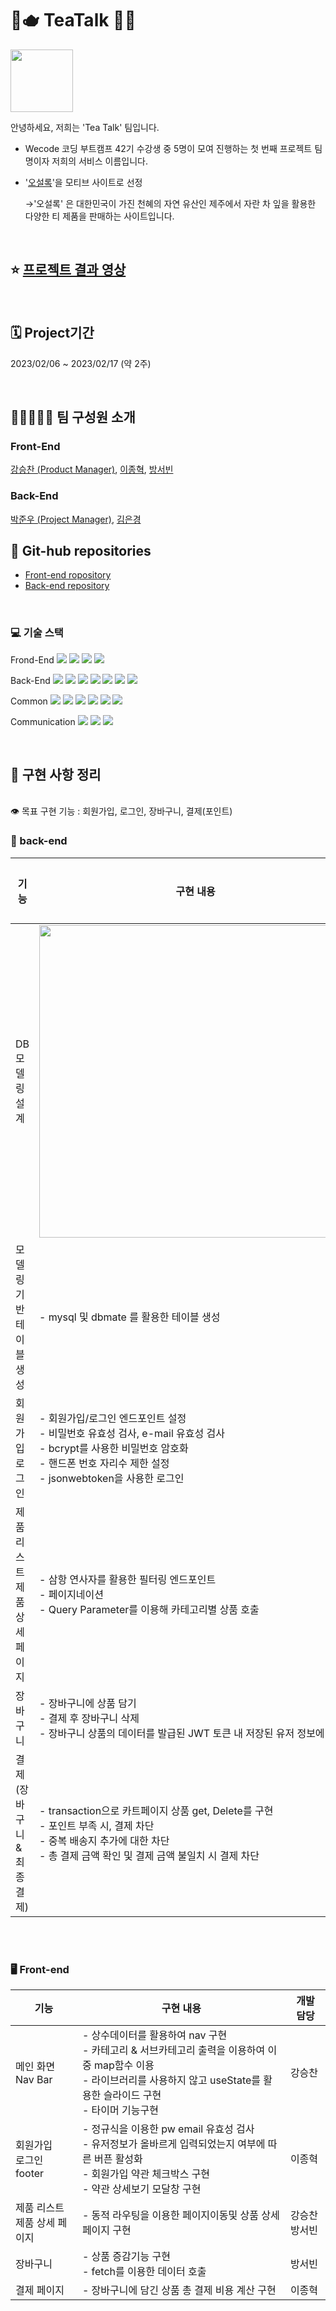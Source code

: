 # 🌳🫖 TeaTalk 🍃🍵

<img src = "https://cdn-icons-png.flaticon.com/512/5303/5303997.png" width = "100" height = "100">

안녕하세요, 저희는 'Tea Talk' 팀입니다.

- Wecode 코딩 부트캠프 42기 수강생 중 5명이 모여 진행하는 첫 번째 프로젝트 팀명이자 저희의 서비스 이름입니다.
- '[오설록](https://www.osulloc.com/kr/ko)'을 모티브 사이트로 선정

  →'오설록' 은 대한민국이 가진 천혜의 자연 유산인 제주에서 자란 차 잎을 활용한 다양한 티 제품을 판매하는 사이트입니다.

<br>

## ⭐️ [프로젝트 결과 영상](https://youtu.be/LW9Ws-q5GtY)

<br>

## 🗓 Project기간

2023/02/06 ~ 2023/02/17 (약 2주)

<br>

## 👩‍👧👨‍👨‍👦 팀 구성원 소개

### Front-End

[강승찬 (Product Manager)](https://github.com/seungchannn), [이종혁](https://github.com/HYUK9086), [방서빈](https://github.com/seobinbang7)

### Back-End

[박준우 (Project Manager)](https://github.com/Indobobusang), [김은경](https://github.com/Silver-bell11)

## 📒 Git-hub repositories

- [Front-end ropository](https://github.com/wecode-bootcamp-korea/42-1st-TeaTalk-frontend)
- [Back-end repository](https://github.com/wecode-bootcamp-korea/42-1st-TeaTalk-backend)

<br>

### 💻 기술 스택

Frond-End
<img src="https://img.shields.io/badge/Javscript-F7DF1E?style=flat&amp;logo=javascript&amp;logoColor=white">
<img src="https://img.shields.io/badge/React.js-61DAFB?style=flat&amp;logo=React&amp;logoColor=white">
<img src="https://img.shields.io/badge/sass-CC6699?style=flat&amp;logo=sass&amp;logoColor=white">
<img src="https://img.shields.io/badge/React Router-CA4245?style=flat&amp;logo=ReactRouter&amp;logoColor=white">

Back-End
<img src="https://img.shields.io/badge/Node.js-339933?style=flat&amp;logo=Node.js&amp;logoColor=white">
<img src="https://img.shields.io/badge/Nodemon-76D04B?style=flat&amp;logo=Nodemon&amp;logoColor=white">
<img src="https://img.shields.io/badge/Express-000000?style=flat&amp;logo=Express&amp;logoColor=white">
<img src="https://img.shields.io/badge/MySQL-4479A1?style=flat&amp;logo=MySQL&amp;logoColor=white">
<img src="https://img.shields.io/badge/JWT-CC6699?style=flat&amp;logo=JSON&amp;logoColor=white">
<img src="https://img.shields.io/badge/Dbmate-009DC7?style=flat&amp;logo=Bcrypt&amp;logoColor=white">
<img src="https://img.shields.io/badge/Bcrypt-CA424?style=flat&amp;logo=Bcrypt&amp;logoColor=white">

Common
<img src="https://img.shields.io/badge/Git-F05032?style=flat&amp;logo=Git&amp;logoColor=white">
<img src="https://img.shields.io/badge/GitHub-181717?style=flat&amp;logo=GitHub&amp;logoColor=white">
<img src="https://img.shields.io/badge/Prettier-F7B93E?style=flat&amp;logo=prettier&amp;logoColor=white">
<img src="https://img.shields.io/badge/RestfulAPI-F7533E?style=flat&amp;logo=RestfulAPII&amp;logoColor=white">
<img src="https://img.shields.io/badge/VSCode-007ACC?style=flat&amp;logo=Visual Studio Code&amp;logoColor=white">
<img src="https://img.shields.io/badge/Postman-FF6C37?style=flat&amp;logo=Postman Code&amp;logoColor=white">

Communication
<img src="https://img.shields.io/badge/Slack-4A154B?style=flat&amp;logo=Slack&amp;logoColor=white">
<img src="https://img.shields.io/badge/Trello-0052CC?style=flat&amp;logo=Trello&amp;logoColor=white">
<img src="https://img.shields.io/badge/Notion-000000?style=flat&amp;logo=Notion&amp;logoColor=white">

<br>

## 🧩 구현 사항 정리

<br>
👁️ 목표 구현 기능 : 회원가입, 로그인, 장바구니, 결제(포인트)

<br>

### 💾 back-end

| 기능                              | 구현 내용                                                                                                                                                                                        | 개발 담당          |
| --------------------------------- | ------------------------------------------------------------------------------------------------------------------------------------------------------------------------------------------------ | ------------------ |
| DB 모델링 설계                    | <img src="스크린샷 2023-02-18 오후 9.20.36.png" width = "500">                                                                                                                           | 박준우 <br> 김은경 |
| 모델링 기반 테이블 생성           | - mysql 및 dbmate 를 활용한 테이블 생성                                                                                                                                                          | 박준우             |
| 회원가입 <br> 로그인              | - 회원가입/로그인 엔드포인트 설정 <br> - 비밀번호 유효성 검사, e-mail 유효성 검사 <br> - bcrypt를 사용한 비밀번호 암호화 <br> - 핸드폰 번호 자리수 제한 설정 <br> - jsonwebtoken을 사용한 로그인 | 김은경             |
| 제품 리스트 <br> 제품 상세 페이지 | - 삼항 연사자를 활용한 필터링 엔드포인트 <br> - 페이지네이션 <br> - Query Parameter를 이용해 카테고리별 상품 호출                                                                                | 박준우             |
| 장바구니                          | - 장바구니에 상품 담기 <br> - 결제 후 장바구니 삭제 <br> - 장바구니 상품의 데이터를 발급된 JWT 토큰 내 저장된 유저 정보에 저장                                                                   | 박준우             |
| 결제 (장바구니 & 최종결제)        | - transaction으로 카트페이지 상품 get, Delete를 구현 <br> - 포인트 부족 시, 결제 차단 <br> - 중복 배송지 추가에 대한 차단 <br> - 총 결제 금액 확인 및 결제 금액 불일치 시 결제 차단              | 김은경             |

<br>
<br>

### 🖥️ Front-end

| 기능                              | 구현 내용                                                                                                                                                                                  | 개발 담당          |
| --------------------------------- | ------------------------------------------------------------------------------------------------------------------------------------------------------------------------------------------ | ------------------ |
| 메인 화면<br>Nav Bar              | - 상수데이터를 활용하여 nav 구현 <br> - 카테고리 & 서브카테고리 출력을 이용하여 이중 map함수 이용 <br> - 라이브러리를 사용하지 않고 useState를 활용한 슬라이드 구현 <br> - 타이머 기능구현 | 강승찬             |
| 회원가입 <br> 로그인 <br> footer  | - 정규식을 이용한 pw email 유효성 검사 <br> - 유저정보가 올바르게 입력되었는지 여부에 따른 버픈 활성화 <br> - 회원가입 약관 체크박스 구현 <br> - 약관 상세보기 모달창 구현                 | 이종혁             |
| 제품 리스트 <br> 제품 상세 페이지 | - 동적 라우팅을 이용한 페이지이동및 상품 상세페이지 구현                                                                                                                                   | 강승찬 <br> 방서빈 |
| 장바구니                          | - 상품 증감기능 구현 <br> - fetch를 이용한 데이터 호출                                                                                                                                     | 방서빈             |
| 결제 페이지                       | - 장바구니에 담긴 상품 총 결제 비용 계산 구현                                                                                                                                              | 이종혁             |
